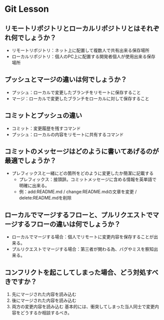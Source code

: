 # Git Lesson

## リモートリポジトリとローカルリポジトリとはそれぞれ何でしょうか？

- リモートリポジトリ：ネット上に配置して複数人で共有出来る保存場所
- ローカルリポジトリ：個人のPC上に配置する開発者個人が使用出来る保存場所

## プッシュとマージの違いは何でしょうか？

- プッシュ：ローカルで変更したブランチをリモートに保存すること
- マージ：ローカルで変更したブランチをローカルに対して保存すること

## コミットとプッシュの違い

- コミット：変更履歴を残すコマンド
- プッシュ：ローカルの内容をリモートに共有するコマンド

## コミットのメッセージはどのように書いてあげるのが最適でしょうか？

- プレフィックスと一緒にどの箇所をどのように変更したか簡潔に記載する
  - プレフィックス：接頭辞。コミットメッセージに含める情報を英単語で明確に出来る。
  - 例：add:README.md / change:README.mdの文章を変更 / delete:README.mdを削除

## ローカルでマージするフローと、プルリクエストでマージするフローの違いは何でしょうか？

- ローカルでマージする場合：個人でリモートに変更内容を保存することが出来る。
- プルリクエストでマージする場合：第三者が関わる為、バグやミスを察知出来る。

## コンフリクトを起こしてしまった場合、どう対処すべきですか？

1. 先にマージされた内容を読み込む
1. 後にマージされた内容を読み込む
1. 両方の変更内容を読み込む
  基本的には、衝突してしまった当人同士で変更内容をどうするか相談するべき。